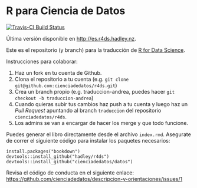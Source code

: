 # R para Ciencia de Datos

[![Travis-CI Build Status](https://travis-ci.org/cienciadedatos/r4ds.svg?branch=traduccion)](https://travis-ci.org/cienciadedatos/r4ds)

Última versión disponible en http://es.r4ds.hadley.nz.

Este es el repositorio (y branch) para la traducción de [R for Data Science](http://r4ds.had.co.nz).

Instrucciones para colaborar:
1. Haz un fork en tu cuenta de Github.
2. Clona el repositorio a tu cuenta (e.g. `git clone git@github.com:cienciadedatos/r4ds.git`)
3. Crea un branch propio (e.g. traduccion-andrea, puedes hacer `git checkout -b traduccion-andrea`)
4. Cuando quieras subir tus cambios haz push a tu cuenta y luego haz un *Pull Request* apuntando al branch `traduccion` del repositorio `cienciadedatos/r4ds`.
5. Los admins se van a encargar de hacer los merge y que todo funcione.

Puedes generar el libro directamente desde el archivo `index.rmd`. Asegurate de correr el siguiente código para instalar los paquetes necesarios:

```{r}
install.packages("bookdown")
devtools::install_github("hadley/r4ds")
devtools::install_github("cienciadedatos/datos")
```
Revisa el código de conducta en el siguiente enlace: https://github.com/cienciadedatos/descripcion-y-orientaciones/issues/1
